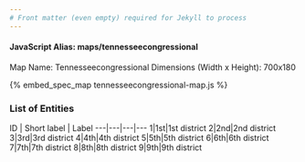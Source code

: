 ```yaml
---
# Front matter (even empty) required for Jekyll to process
---
```


#### JavaScript Alias: maps/tennesseecongressional

Map Name: Tennesseecongressional
Dimensions (Width x Height): 700x180



{% embed_spec_map tennesseecongressional-map.js %}

### List of Entities

ID | Short label | Label
---|---|---|---
1|1st|1st district
2|2nd|2nd district
3|3rd|3rd district
4|4th|4th district
5|5th|5th district
6|6th|6th district
7|7th|7th district
8|8th|8th district
9|9th|9th district

